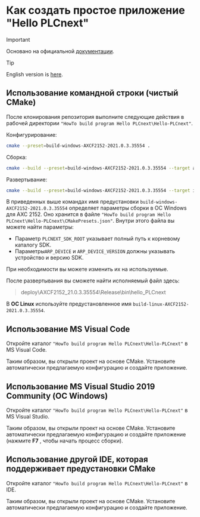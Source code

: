 # Как создать простое приложение "Hello PLCnext" #

> [!IMPORTANT]
> Основано на официальной [документации](https://github.com/PLCnext/SampleRuntime/blob/master/getting-started/Part-01/README.md).

> [!TIP]
> English version is [here](./readme.md).

## Использование командной строки (чистый **CMake**) ##

После клонирования репозитория выполните следующие действия в рабочей директории  `"HowTo build program Hello PLCnext\Hello-PLCnext"`.

Конфигурирование:
```sh
cmake --preset=build-windows-AXCF2152-2021.0.3.35554 .
```

Сборка:
```sh
cmake --build --preset=build-windows-AXCF2152-2021.0.3.35554 --target all
```

Развертывание:
```sh
cmake --build --preset=build-windows-AXCF2152-2021.0.3.35554 --target install
```

В приведенных выше командах имя предустановки `build-windows-AXCF2152-2021.0.3.35554` определяет параметры сборки в ОС Windows для AXC 2152. Оно хранится в файле `"HowTo build program Hello PLCnext\Hello-PLCnext\CMakePresets.json"`. Внутри этого файла вы можете найти параметры:

 - Параметр `PLCNEXT_SDK_ROOT` указывает полный путь к корневому каталогу SDK.
 - Параметры`ARP_DEVICE` и `ARP_DEVICE_VERSION` должны указывать устройство и версию SDK.

При необходимости вы можете изменить их на используемые.

После развертывания вы сможете найти исполняемый файл здесь:

>deploy\AXCF2152_21.0.3.35554\Release\bin\hello_PLCnext

В **ОС Linux** используйте предустановленное имя `build-linux-AXCF2152-2021.0.3.35554`.

## Использование MS Visual Code ##

Откройте каталог `"HowTo build program Hello PLCnext\Hello-PLCnext"` в MS Visual Code.

Таким образом, вы открыли проект на основе CMake. Установите автоматически предлагаемую конфигурацию и создайте приложение.

## Использование MS Visual Studio 2019 Community (ОС Windows) ##

Откройте каталог `"HowTo build program Hello PLCnext\Hello-PLCnext"` в MS Visual Studio.

Таким образом, вы открыли проект на основе CMake. Установите автоматически предлагаемую конфигурацию и создайте приложение (нажмите **F7** , чтобы начать процесс сборки).

## Использование другой IDE, которая поддерживает предустановки CMake ##

Откройте каталог `"HowTo build program Hello PLCnext\Hello-PLCnext"` в IDE.

Таким образом, вы открыли проект на основе CMake. Установите автоматически предлагаемую конфигурацию и создайте приложение.
